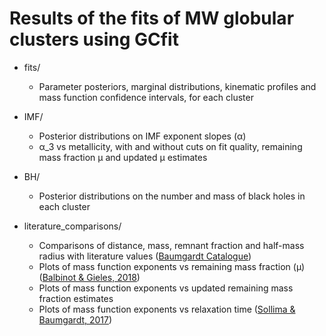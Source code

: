 # Results of the fits of MW globular clusters using GCfit

- fits/
  * Parameter posteriors, marginal distributions, kinematic profiles and mass function confidence intervals, for each cluster

- IMF/
  * Posterior distributions on IMF exponent slopes (α)
  * α_3 vs metallicity, with and without cuts on fit quality, remaining mass fraction μ and updated μ estimates

- BH/
  * Posterior distributions on the number and mass of black holes in each cluster

- literature_comparisons/
  * Comparisons of distance, mass, remnant fraction and half-mass radius with literature values ([Baumgardt Catalogue](https://people.smp.uq.edu.au/HolgerBaumgardt/globular/newdata/))
  * Plots of mass function exponents vs remaining mass fraction (μ) ([Balbinot & Gieles, 2018](https://ui.adsabs.harvard.edu/abs/2018MNRAS.474.2479B))
  * Plots of mass function exponents vs updated remaining mass fraction estimates
  * Plots of mass function exponents vs relaxation time ([Sollima & Baumgardt, 2017](https://ui.adsabs.harvard.edu/abs/2017MNRAS.471.3668S))
